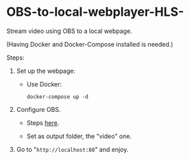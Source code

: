 # OBS-to-local-webplayer-HLS-
Stream video using OBS to a local webpage.

(Having Docker and Docker-Compose installed is needed.)

Steps:
1. Set up the webpage:

    - Use Docker:

      ```docker-compose up -d```

2. Configure OBS. 
    - Steps [here](https://obsproject.com/forum/resources/how-to-do-hls-streaming-in-obs-open-broadcast-studio.945/).

    - Set as output folder, the "video" one.

3. Go to "```http://localhost:80```" and enjoy.